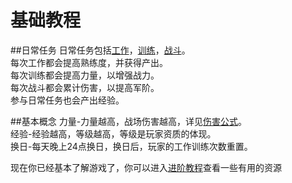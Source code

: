 # 基础教程

##日常任务
日常任务包括[工作](work.md)，[训练](train.md)，[战斗](battle.md)。  
每次工作都会提高熟练度，并获得产出。  
每次训练都会提高力量，以增强战力。  
每次战斗都会累计伤害，以提高军阶。  
参与日常任务也会产出经验。

##基本概念
力量-力量越高，战场伤害越高，详见[伤害公式](damage.md)。<br>
经验-经验越高，等级越高，等级是玩家资质的体现。 <br> 
换日-每天晚上24点换日，换日后，玩家的工作训练次数重置。 <br>

现在你已经基本了解游戏了，你可以进入[进阶教程](advance.md)查看一些有用的资源




		
